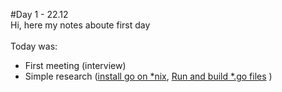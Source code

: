 #Day 1 - 22.12
<br>Hi, here my notes aboute first day<br>
<br>Today was:

  <ul>
    <li>First meeting (interview)</li>
    <li>Simple research (<a href="https://golangdocs.com/install-go-linux">install go on *nix<a/>,
    <a href="https://gobyexample.com/hello-world">Run and build *.go files</a>
    )</li>
  </ul>

